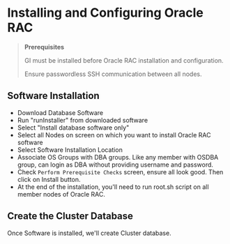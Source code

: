 # Installing and Configuring Oracle RAC

> **Prerequisites**
>
> GI must be installed before Oracle RAC installation and configuration.
>
> Ensure passwordless SSH communication between all nodes.

## Software Installation

* Download Database Software
* Run "runInstaller" from downloaded software
* Select "Install database software only"
* Select all Nodes on screen on which you want to install Oracle RAC software
* Select Software Installation Location
* Associate OS Groups with DBA groups. Like any member with OSDBA group, can login as DBA without providing username and password.
* Check `Perform Prerequisite Checks` screen, ensure all look good. Then click on Install button.
* At the end of the installation, you'll need to run root.sh script on all member nodes of Oracle RAC.

## Create the Cluster Database

Once Software is installed, we'll create Cluster database.

